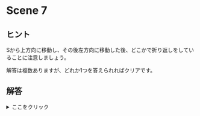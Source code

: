 # Scene 7

## ヒント

Sから上方向に移動し、その後左方向に移動した後、どこかで折り返しをしていることに注意しましょう。

解答は複数ありますが、どれか1つを答えられればクリアです。

## 解答

<details>

<summary>ここをクリック</summary>

解答例: `↑2←3→3↓4←4↑2`

</details>

